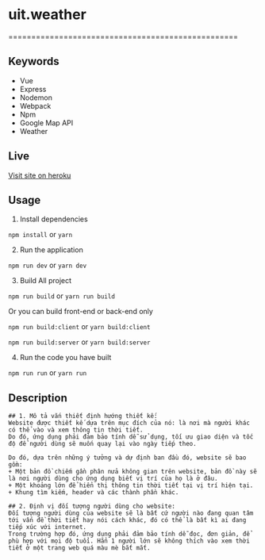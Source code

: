 # uit.weather

==================================================

## Keywords

*   Vue
*   Express
*   Nodemon
*   Webpack
*   Npm
*   Google Map API
*   Weather

## Live

[Visit site on heroku](https://uit-weather.herokuapp.com/#/)

## Usage

1.  Install dependencies

`npm install` or `yarn`

2.  Run the application

`npm run dev` or `yarn dev`

3.  Build All project

`npm run build` or `yarn run build`

Or you can build front-end or back-end only

`npm run build:client` or `yarn build:client`

`npm run build:server` or `yarn build:server`

4.  Run the code you have built

`npm run run` or `yarn run`

## Description

```
## 1. Mô tả vắn thiết định hướng thiết kế:
Website được thiết kế dựa trên mục đích của nó: là nơi mà người khác có thể vào và xem thông tin thời tiết.
Do đó, ứng dụng phải đảm bảo tính dễ sử dụng, tối ưu giao diện và tốc độ để người dùng sẽ muốn quay lại vào ngày tiếp theo.

Do đó, dựa trên những ý tưởng và dự định ban đầu đó, website sẽ bao gồm:
+ Một bản đồ chiếm gần phân nửa không gian trên website, bản đồ này sẽ là nơi người dùng cho ứng dụng biết vị trí của họ là ở đâu.
+ Một khoảng lớn để hiển thị thông tin thời tiết tại vị trí hiện tại.
+ Khung tìm kiếm, header và các thành phần khác.

## 2. Định vị đối tượng người dùng cho website:
Đối tượng người dùng của website sẽ là bất cứ người nào đang quan tâm tới vấn đề thời tiết hay nói cách khác, đó có thể là bất kì ai đang tiếp xúc với internet.
Trong trường hợp đó, ứng dụng phải đảm bảo tính dễ đọc, đơn giản, để phù hợp với mọi độ tuổi. Hẳn 1 người lớn sẽ không thích vào xem thời tiết ở một trang web quá màu mè bắt mắt.
```
